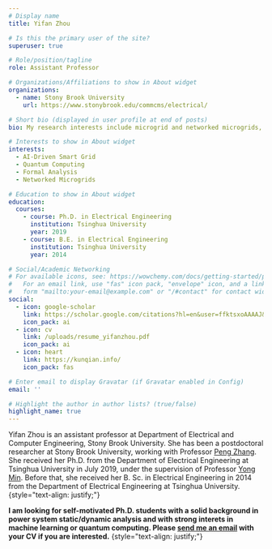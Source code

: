 ```yaml
---
# Display name
title: Yifan Zhou

# Is this the primary user of the site?
superuser: true

# Role/position/tagline
role: Assistant Professor

# Organizations/Affiliations to show in About widget
organizations:
  - name: Stony Brook University
    url: https://www.stonybrook.edu/commcms/electrical/

# Short bio (displayed in user profile at end of posts)
bio: My research interests include microgrid and networked microgrids, formal analysis, AI-driven smart grid and quantum computing.

# Interests to show in About widget
interests:
  - AI-Driven Smart Grid
  - Quantum Computing
  - Formal Analysis
  - Networked Microgrids

# Education to show in About widget
education:
  courses:
    - course: Ph.D. in Electrical Engineering
      institution: Tsinghua University
      year: 2019
    - course: B.E. in Electrical Engineering
      institution: Tsinghua University
      year: 2014

# Social/Academic Networking
# For available icons, see: https://wowchemy.com/docs/getting-started/page-builder/#icons
#   For an email link, use "fas" icon pack, "envelope" icon, and a link in the
#   form "mailto:your-email@example.com" or "/#contact" for contact widget.
social:
  - icon: google-scholar
    link: https://scholar.google.com/citations?hl=en&user=ffktsxoAAAAJ&view_op=list_works&sortby=pubdate
    icon_pack: ai
  - icon: cv
    link: /uploads/resume_yifanzhou.pdf
    icon_pack: ai
  - icon: heart
    link: https://kunqian.info/
    icon_pack: fas

# Enter email to display Gravatar (if Gravatar enabled in Config)
email: ''

# Highlight the author in author lists? (true/false)
highlight_name: true
---
```


Yifan Zhou is an assistant professor at Department of Electrical and Computer Engineering, Stony Brook University. She has been a postdoctoral researcher at Stony Brook University, working with Professor [Peng Zhang](http://www.ece.stonybrook.edu/~pzhang/index.html). She received her Ph.D. from the Department of Electrical Engineering at Tsinghua University in July 2019, under the supervision of Professor [Yong Min](https://www.eea.tsinghua.edu.cn/en/faculties/ymin.htm). Before that, she received her B. Sc. in Electrical Engineering in 2014 from the Department of Electrical Engineering at Tsinghua University.
{style="text-align: justify;"}

**I am looking for self-motivated Ph.D. students with a solid background in power system static/dynamic analysis and with strong interets in machine learning or quantum computing. Please [send me an email](mailto:yifan.zhou.1@stonybrook.edu) with your CV if you are interested.**
{style="text-align: justify;"}